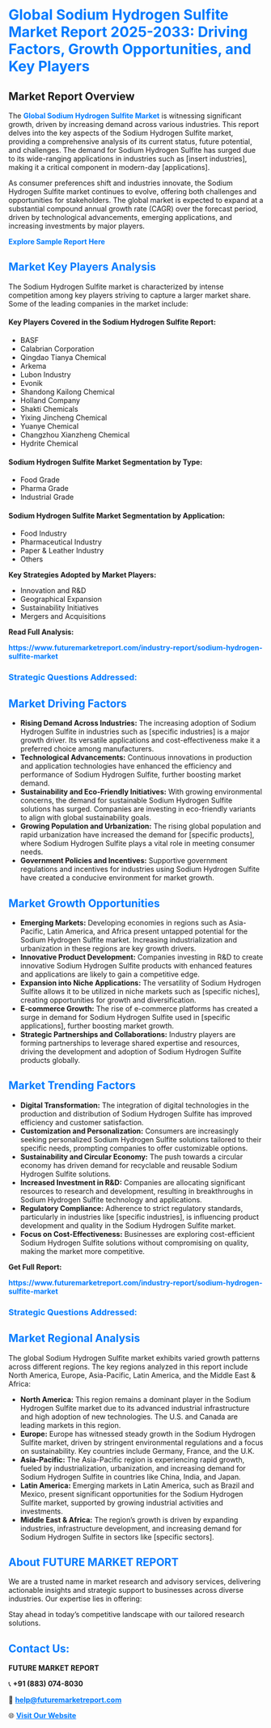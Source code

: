 <h1 style="color: #007BFF;">Global Sodium Hydrogen Sulfite Market Report 2025-2033: Driving Factors, Growth Opportunities, and Key Players</h1>

<section id="overview">
<h2>Market Report Overview</h2>
<p>The <a href="https://www.futuremarketreport.com/industry-report/sodium-hydrogen-sulfite-market" style="color: #007BFF; text-decoration: none;"><strong>Global Sodium Hydrogen Sulfite Market</strong></a> is witnessing significant growth, driven by increasing demand across various industries. This report delves into the key aspects of the Sodium Hydrogen Sulfite market, providing a comprehensive analysis of its current status, future potential, and challenges. The demand for Sodium Hydrogen Sulfite has surged due to its wide-ranging applications in industries such as [insert industries], making it a critical component in modern-day [applications].</p>
<p>As consumer preferences shift and industries innovate, the Sodium Hydrogen Sulfite market continues to evolve, offering both challenges and opportunities for stakeholders. The global market is expected to expand at a substantial compound annual growth rate (CAGR) over the forecast period, driven by technological advancements, emerging applications, and increasing investments by major players.</p>
</section>

<section id="overview">
<p><a href="https://www.futuremarketreport.com/request-sample/reportId=114297" style="color: #007BFF; text-decoration: none;"><strong>Explore Sample Report Here</strong></a></p>
</section>

<section id="key-players">
<h2 style="color: #007BFF;">Market Key Players Analysis</h2>
<p>The Sodium Hydrogen Sulfite market is characterized by intense competition among key players striving to capture a larger market share. Some of the leading companies in the market include:</p>
<h4>Key Players Covered in the Sodium Hydrogen Sulfite Report:</h4>
<ul><li>BASF</li><li>Calabrian Corporation</li><li>Qingdao Tianya Chemical</li><li>Arkema</li><li>Lubon Industry</li><li>Evonik</li><li>Shandong Kailong Chemical</li><li>Holland Company</li><li>Shakti Chemicals</li><li>Yixing Jincheng Chemical</li><li>Yuanye Chemical</li><li>Changzhou Xianzheng Chemical</li><li>Hydrite Chemical</li></ul>
<h4>Sodium Hydrogen Sulfite Market Segmentation by Type:</h4>
<ul><li>Food Grade</li><li>Pharma Grade</li><li>Industrial Grade</li></ul>

<h4>Sodium Hydrogen Sulfite Market Segmentation by Application:</h4>
<ul><li>Food Industry</li><li>Pharmaceutical Industry</li><li>Paper &amp; Leather Industry</li><li>Others</li></ul>
<p><strong>Key Strategies Adopted by Market Players:</strong></p>
<ul>
<li>Innovation and R&D</li>
<li>Geographical Expansion</li>
<li>Sustainability Initiatives</li>
<li>Mergers and Acquisitions</li>
</ul>
</section>

<section>
<p><strong>Read Full Analysis: </strong></p><a href="https://www.futuremarketreport.com/industry-report/sodium-hydrogen-sulfite-market" style="color: #007BFF; text-decoration: none;"><strong>https://www.futuremarketreport.com/industry-report/sodium-hydrogen-sulfite-market</strong></a>
<h3 style="color: #007BFF;">Strategic Questions Addressed:</h3>
</section>

<section id="driving-factors">
<h2 style="color: #007BFF;">Market Driving Factors</h2>
<ul>
<li><strong>Rising Demand Across Industries:</strong> The increasing adoption of Sodium Hydrogen Sulfite in industries such as [specific industries] is a major growth driver. Its versatile applications and cost-effectiveness make it a preferred choice among manufacturers.</li>
<li><strong>Technological Advancements:</strong> Continuous innovations in production and application technologies have enhanced the efficiency and performance of Sodium Hydrogen Sulfite, further boosting market demand.</li>
<li><strong>Sustainability and Eco-Friendly Initiatives:</strong> With growing environmental concerns, the demand for sustainable Sodium Hydrogen Sulfite solutions has surged. Companies are investing in eco-friendly variants to align with global sustainability goals.</li>
<li><strong>Growing Population and Urbanization:</strong> The rising global population and rapid urbanization have increased the demand for [specific products], where Sodium Hydrogen Sulfite plays a vital role in meeting consumer needs.</li>
<li><strong>Government Policies and Incentives:</strong> Supportive government regulations and incentives for industries using Sodium Hydrogen Sulfite have created a conducive environment for market growth.</li>
</ul>
</section>

<section id="growth-opportunities">
<h2 style="color: #007BFF;">Market Growth Opportunities</h2>
<ul>
<li><strong>Emerging Markets:</strong> Developing economies in regions such as Asia-Pacific, Latin America, and Africa present untapped potential for the Sodium Hydrogen Sulfite market. Increasing industrialization and urbanization in these regions are key growth drivers.</li>
<li><strong>Innovative Product Development:</strong> Companies investing in R&D to create innovative Sodium Hydrogen Sulfite products with enhanced features and applications are likely to gain a competitive edge.</li>
<li><strong>Expansion into Niche Applications:</strong> The versatility of Sodium Hydrogen Sulfite allows it to be utilized in niche markets such as [specific niches], creating opportunities for growth and diversification.</li>
<li><strong>E-commerce Growth:</strong> The rise of e-commerce platforms has created a surge in demand for Sodium Hydrogen Sulfite used in [specific applications], further boosting market growth.</li>
<li><strong>Strategic Partnerships and Collaborations:</strong> Industry players are forming partnerships to leverage shared expertise and resources, driving the development and adoption of Sodium Hydrogen Sulfite products globally.</li>
</ul>
</section>

<section id="trending-factors">
<h2 style="color: #007BFF;">Market Trending Factors</h2>
<ul>
<li><strong>Digital Transformation:</strong> The integration of digital technologies in the production and distribution of Sodium Hydrogen Sulfite has improved efficiency and customer satisfaction.</li>
<li><strong>Customization and Personalization:</strong> Consumers are increasingly seeking personalized Sodium Hydrogen Sulfite solutions tailored to their specific needs, prompting companies to offer customizable options.</li>
<li><strong>Sustainability and Circular Economy:</strong> The push towards a circular economy has driven demand for recyclable and reusable Sodium Hydrogen Sulfite solutions.</li>
<li><strong>Increased Investment in R&D:</strong> Companies are allocating significant resources to research and development, resulting in breakthroughs in Sodium Hydrogen Sulfite technology and applications.</li>
<li><strong>Regulatory Compliance:</strong> Adherence to strict regulatory standards, particularly in industries like [specific industries], is influencing product development and quality in the Sodium Hydrogen Sulfite market.</li>
<li><strong>Focus on Cost-Effectiveness:</strong> Businesses are exploring cost-efficient Sodium Hydrogen Sulfite solutions without compromising on quality, making the market more competitive.</li>
</ul>
</section>

<section>
<p><strong>Get Full Report: </strong></p><a href="https://www.futuremarketreport.com/industry-report/sodium-hydrogen-sulfite-market" style="color: #007BFF; text-decoration: none;"><strong>https://www.futuremarketreport.com/industry-report/sodium-hydrogen-sulfite-market</strong></a>
<h3 style="color: #007BFF;">Strategic Questions Addressed:</h3>
</section>


<section id="regional-analysis">
<h2 style="color: #007BFF;">Market Regional Analysis</h2>
<p>The global Sodium Hydrogen Sulfite market exhibits varied growth patterns across different regions. The key regions analyzed in this report include North America, Europe, Asia-Pacific, Latin America, and the Middle East & Africa:</p>
<ul>
<li><strong>North America:</strong> This region remains a dominant player in the Sodium Hydrogen Sulfite market due to its advanced industrial infrastructure and high adoption of new technologies. The U.S. and Canada are leading markets in this region.</li>
<li><strong>Europe:</strong> Europe has witnessed steady growth in the Sodium Hydrogen Sulfite market, driven by stringent environmental regulations and a focus on sustainability. Key countries include Germany, France, and the U.K.</li>
<li><strong>Asia-Pacific:</strong> The Asia-Pacific region is experiencing rapid growth, fueled by industrialization, urbanization, and increasing demand for Sodium Hydrogen Sulfite in countries like China, India, and Japan.</li>
<li><strong>Latin America:</strong> Emerging markets in Latin America, such as Brazil and Mexico, present significant opportunities for the Sodium Hydrogen Sulfite market, supported by growing industrial activities and investments.</li>
<li><strong>Middle East & Africa:</strong> The region’s growth is driven by expanding industries, infrastructure development, and increasing demand for Sodium Hydrogen Sulfite in sectors like [specific sectors].</li>
</ul>
</section>

<footer>
<h2 style="color: #007BFF;">About FUTURE MARKET REPORT</h2>
<p>We are a trusted name in market research and advisory services, delivering actionable insights and strategic support to businesses across diverse industries. Our expertise lies in offering:</p>

<p>Stay ahead in today’s competitive landscape with our tailored research solutions.</p>

<h2 style="color: #007BFF;">Contact Us:</h2>
<p><strong>FUTURE MARKET REPORT</strong></p>
<p>📞 <strong>+91 (883) 074-8030</strong></p>
<p>📧 <strong><a href="mailto:help@futuremarketreport.com" style="color: #007BFF;">help@futuremarketreport.com</a></strong></p>
<p>🌐 <strong><a href="https://www.futuremarketreport.com/" style="color: #007BFF;">Visit Our Website</a></strong></p>
</footer>
